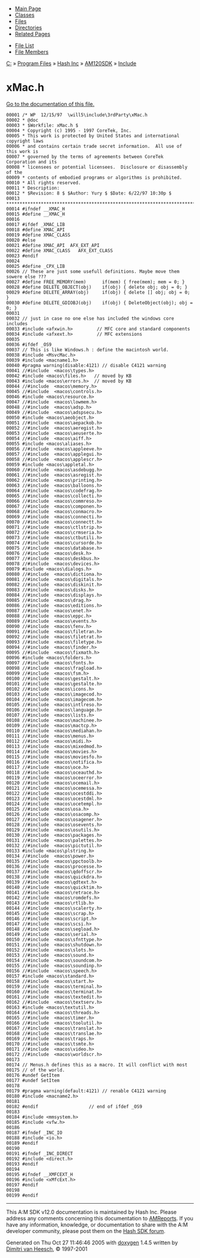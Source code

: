 <div class="tabs">

- [Main Page](index.md)
- [Classes](annotated.md)
- <span id="current">[Files](files.md)</span>
- [Directories](dirs.md)
- [Related Pages](pages.md)

</div>

<div class="tabs">

- [File List](files.md)
- [File Members](globals.md)

</div>

<div class="nav">

<a href="dir_C_3A_2F.md" class="el">C:</a> » <a href="dir_C_3A_2FProgram_20Files_2F.md" class="el">Program Files</a> » <a href="dir_C_3A_2FProgram_20Files_2FHash_20Inc_2F.md" class="el">Hash Inc</a> » <a href="dir_C_3A_2FProgram_20Files_2FHash_20Inc_2FAM120SDK_2F.md" class="el">AM120SDK</a> » <a href="dir_C_3A_2FProgram_20Files_2FHash_20Inc_2FAM120SDK_2FInclude_2F.md" class="el">Include</a>

</div>

# xMac.h

[Go to the documentation of this file.](xMac_8h.md)

<div class="fragment">

``` fragment
00001 /* WP  12/15/97  \will5\include\3rdParty\xMac.h
00002 * @doc
00003 * $Workfile: xMac.h $
00004 * Copyright (c) 1995 - 1997 CoreTek, Inc.
00005 * This work is protected by United States and international copyright laws 
00006 * and contains certain trade secret information.  All use of this work is  
00007 * governed by the terms of agreements between CoreTek Corporation and its     
00008 * licensees or potential licensees.  Disclosure or disassembly of the      
00009 * contents of embodied programs or algorithms is prohibited.  
00010 * All rights reserved.
00011 * Description: 
00012 * $Revision: 8 $ $Author: Yury $ $Date: 6/22/97 10:30p $
00013 ************************************************************************/
00014 #ifndef __XMAC_H
00015 #define __XMAC_H
00016 
00017 #ifdef _XMAC_LIB
00018 #define XMAC_API
00019 #define XMAC_CLASS   
00020 #else
00021 #define XMAC_API  AFX_EXT_API
00022 #define XMAC_CLASS   AFX_EXT_CLASS
00023 #endif
00024 
00025 #define _CPX_LIB
00026 // These are just some usefull definitions. Maybe move them sowere else ???
00027 #define FREE_MEMORY(mem)      if(mem) { free(mem); mem = 0; }
00028 #define DELETE_OBJECT(obj)    if(obj) { delete obj; obj = 0; }
00029 #define DELETE_ARRAY(obj)     if(obj) { delete [] obj; obj = 0; }
00030 #define DELETE_GDIOBJ(obj)    if(obj) { DeleteObject(obj); obj = 0; }
00031 
00032 // just in case no one else has included the windows core includes
00033 #include <afxwin.h>         // MFC core and standard components
00034 #include <afxext.h>         // MFC extensions
00035 
00036 #ifdef _OS9
00037 // This is like Windows.h : define the macintosh world.
00038 #include <MsvcMac.h>
00039 #include <macname1.h>
00040 #pragma warning(disable:4121) // disable C4121 warning
00041 //#include  <macos\types.h>
00042 #include <macos\files.h>   // moved by KB
00043 #include <macos\errors.h>  // moved by KB
00044 //#include  <macos\memory.h>
00045 //#include  <macos\controls.h>
00046 #include <macos\resource.h>
00047 //#include  <macos\lowmem.h>
00048 //#include  <macos\adsp.h>
00049 //#include  <macos\adspsecu.h>
00050 #include <macos\aeobject.h>
00051 //#include  <macos\aepackob.h>
00052 //#include  <macos\aeregist.h>
00053 //#include  <macos\aeuserte.h>
00054 //#include  <macos\aiff.h>
00055 #include <macos\aliases.h>
00056 //#include  <macos\appleeve.h>
00057 //#include  <macos\applegui.h>
00058 //#include  <macos\applescr.h>
00059 #include <macos\appletal.h>
00060 //#include  <macos\asdebugg.h>
00061 //#include  <macos\asregist.h>
00062 //#include  <macos\printing.h>
00063 //#include  <macos\balloons.h>
00064 //#include  <macos\codefrag.h>
00065 //#include  <macos\collecti.h>
00066 //#include  <macos\commreso.h>
00067 //#include  <macos\componen.h>
00068 //#include  <macos\conmacro.h>
00069 //#include  <macos\connecti.h>
00070 //#include  <macos\connectt.h>
00071 //#include  <macos\ctlstrip.h>
00072 //#include  <macos\crmseria.h>
00073 //#include  <macos\ctbutili.h>
00074 //#include  <macos\cursorde.h>
00075 //#include  <macos\database.h>
00076 //#include  <macos\desk.h>
00077 //#include  <macos\deskbus.h>
00078 //#include  <macos\devices.h>
00079 #include <macos\dialogs.h>
00080 //#include  <macos\dictiona.h>
00081 //#include  <macos\digitals.h>
00082 //#include  <macos\diskinit.h>
00083 //#include  <macos\disks.h>
00084 //#include  <macos\displays.h>
00085 //#include  <macos\drag.h>
00086 //#include  <macos\editions.h>
00087 //#include  <macos\enet.h>
00088 //#include  <macos\eppc.h>
00089 //#include  <macos\events.h>
00090 //#include  <macos\fenv.h>
00091 //#include  <macos\filetran.h>
00092 //#include  <macos\filetrat.h>
00093 //#include  <macos\filetype.h>
00094 //#include  <macos\finder.h>
00095 //#include  <macos\fixmath.h>
00096 #include <macos\folders.h>
00097 //#include  <macos\fonts.h>
00098 //#include  <macos\fragload.h>
00099 //#include  <macos\fsm.h>
00100 //#include  <macos\gestalt.h>
00101 //#include  <macos\gestalte.h>
00102 //#include  <macos\icons.h>
00103 //#include  <macos\imagecod.h>
00104 //#include  <macos\imagecom.h>
00105 //#include  <macos\intlreso.h>
00106 //#include  <macos\language.h>
00107 //#include  <macos\lists.h>
00108 //#include  <macos\machinee.h>
00109 //#include  <macos\mactcp.h>
00110 //#include  <macos\mediahan.h>
00111 //#include  <macos\menus.h>
00112 //#include  <macos\midi.h>
00113 //#include  <macos\mixedmod.h>
00114 //#include  <macos\movies.h>
00115 //#include  <macos\moviesfo.h>
00116 //#include  <macos\notifica.h>
00117 //#include  <macos\oce.h>
00118 //#include  <macos\oceauthd.h>
00119 //#include  <macos\oceerror.h>
00120 //#include  <macos\ocemail.h>
00121 //#include  <macos\ocemessa.h>
00122 //#include  <macos\ocestddi.h>
00123 //#include  <macos\ocestdml.h>
00124 //#include  <macos\ocetempl.h>
00125 //#include  <macos\osa.h>
00126 //#include  <macos\osacomp.h>
00127 //#include  <macos\osagener.h>
00128 //#include  <macos\osevents.h>
00129 //#include  <macos\osutils.h>
00130 //#include  <macos\packages.h>
00131 //#include  <macos\palettes.h>
00132 //#include  <macos\pictutil.h>
00133 #include <macos\plstring.h>
00134 //#include  <macos\power.h>
00135 //#include  <macos\ppctoolb.h>
00136 //#include  <macos\processe.h>
00137 //#include  <macos\qdoffscr.h>
00138 //#include  <macos\quickdra.h>
00139 //#include  <macos\qdtext.h>
00140 //#include  <macos\quicktim.h>
00141 //#include  <macos\retrace.h>
00142 //#include  <macos\romdefs.h>
00143 //#include  <macos\rtlib.h>
00144 //#include  <macos\scalerty.h>
00145 //#include  <macos\scrap.h>
00146 //#include  <macos\script.h>
00147 //#include  <macos\scsi.h>
00148 //#include  <macos\segload.h>
00149 //#include  <macos\serial.h>
00150 //#include  <macos\sfnttype.h>
00151 //#include  <macos\shutdown.h>
00152 //#include  <macos\slots.h>
00153 //#include  <macos\sound.h>
00154 //#include  <macos\soundcom.h>
00155 //#include  <macos\soundinp.h>
00156 //#include  <macos\speech.h>
00157 #include <macos\standard.h>
00158 //#include  <macos\start.h>
00159 //#include  <macos\terminal.h>
00160 //#include  <macos\terminat.h>
00161 //#include  <macos\textedit.h>
00162 //#include  <macos\textserv.h>
00163 #include <macos\textutil.h>
00164 //#include  <macos\threads.h>
00165 //#include  <macos\timer.h>
00166 //#include  <macos\toolutil.h>
00167 //#include  <macos\translat.h>
00168 //#include  <macos\translae.h>
00169 //#include  <macos\traps.h>
00170 //#include  <macos\tsmte.h>
00171 //#include  <macos\video.h>
00172 //#include  <macos\worldscr.h>
00173 
00174 // Menus.h defines this as a macro. It will conflict with most
00175 // of the world.
00176 #undef GetItem
00177 #undef SetItem
00178 
00179 #pragma warning(default:4121) // renable C4121 warning
00180 #include <macname2.h>
00181 
00182 #endif                   // end of ifdef _OS9
00183 
00184 #include <mmsystem.h>
00185 #include <vfw.h>
00186 
00187 #ifndef _INC_IO
00188 #include <io.h>   
00189 #endif
00190 
00191 #ifndef _INC_DIRECT
00192 #include <direct.h>
00193 #endif
00194 
00195 #ifndef __XMFCEXT_H
00196 #include <xMfcExt.h>
00197 #endif
00198 
00199 #endif
```

</div>

------------------------------------------------------------------------

<span class="small">This A:M SDK v12.0 documentation is maintained by Hash Inc. Please address any comments concerning this documentation to [AMReports](http://www.hash.com/reports). If you have any information, knowledge, or documentation to share with the A:M developer community, please post them on the [Hash SDK forum](http://www.hash.com/forums/index.php?showforum=11).</span>

Generated on Thu Oct 27 11:46:46 2005 with [<span class="image placeholder" original-image-src="doxygen.png" original-image-title="" height="45" width="100" align="middle" border="0">doxygen</span>](http://www.doxygen.org/index.html) 1.4.5 written by [Dimitri van Heesch](mailto:dimitri@stack.nl), © 1997-2001
